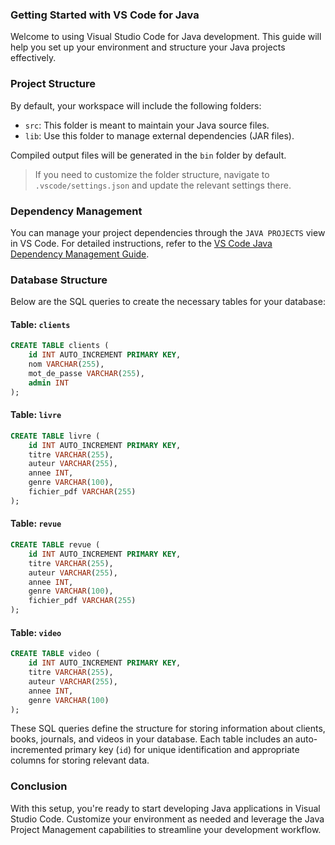 ### Getting Started with VS Code for Java

Welcome to using Visual Studio Code for Java development. This guide will help you set up your environment and structure your Java projects effectively.

### Project Structure

By default, your workspace will include the following folders:

- `src`: This folder is meant to maintain your Java source files.
- `lib`: Use this folder to manage external dependencies (JAR files).

Compiled output files will be generated in the `bin` folder by default.

> If you need to customize the folder structure, navigate to `.vscode/settings.json` and update the relevant settings there.

### Dependency Management

You can manage your project dependencies through the `JAVA PROJECTS` view in VS Code. For detailed instructions, refer to the [VS Code Java Dependency Management Guide](https://github.com/microsoft/vscode-java-dependency#manage-dependencies).

### Database Structure

Below are the SQL queries to create the necessary tables for your database:

#### Table: `clients`
```sql
CREATE TABLE clients (
    id INT AUTO_INCREMENT PRIMARY KEY,
    nom VARCHAR(255),
    mot_de_passe VARCHAR(255),
    admin INT
);
```

#### Table: `livre`
```sql
CREATE TABLE livre (
    id INT AUTO_INCREMENT PRIMARY KEY,
    titre VARCHAR(255),
    auteur VARCHAR(255),
    annee INT,
    genre VARCHAR(100),
    fichier_pdf VARCHAR(255)
);
```

#### Table: `revue`
```sql
CREATE TABLE revue (
    id INT AUTO_INCREMENT PRIMARY KEY,
    titre VARCHAR(255),
    auteur VARCHAR(255),
    annee INT,
    genre VARCHAR(100),
    fichier_pdf VARCHAR(255)
);
```

#### Table: `video`
```sql
CREATE TABLE video (
    id INT AUTO_INCREMENT PRIMARY KEY,
    titre VARCHAR(255),
    auteur VARCHAR(255),
    annee INT,
    genre VARCHAR(100)
);
```

These SQL queries define the structure for storing information about clients, books, journals, and videos in your database. Each table includes an auto-incremented primary key (`id`) for unique identification and appropriate columns for storing relevant data.

### Conclusion

With this setup, you're ready to start developing Java applications in Visual Studio Code. Customize your environment as needed and leverage the Java Project Management capabilities to streamline your development workflow.